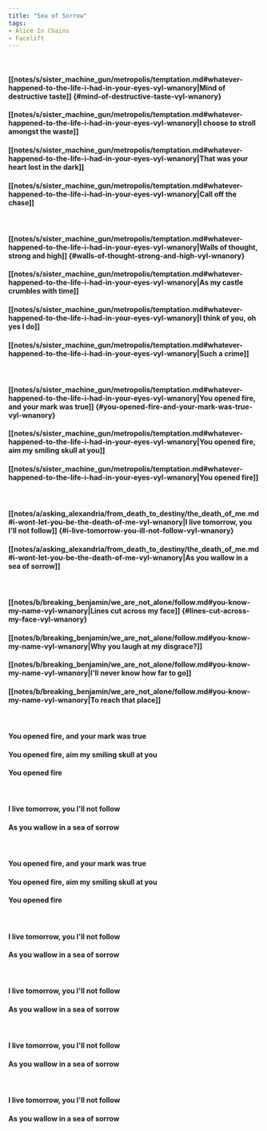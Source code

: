 ```yaml
---
title: "Sea of Sorrow"
tags:
- Alice In Chains
- Facelift
---
```

&nbsp;
#### [[notes/s/sister_machine_gun/metropolis/temptation.md#whatever-happened-to-the-life-i-had-in-your-eyes-vyl-wnanory|Mind of destructive taste]] {#mind-of-destructive-taste-vyl-wnanory}
#### [[notes/s/sister_machine_gun/metropolis/temptation.md#whatever-happened-to-the-life-i-had-in-your-eyes-vyl-wnanory|I choose to stroll amongst the waste]]
#### [[notes/s/sister_machine_gun/metropolis/temptation.md#whatever-happened-to-the-life-i-had-in-your-eyes-vyl-wnanory|That was your heart lost in the dark]]
#### [[notes/s/sister_machine_gun/metropolis/temptation.md#whatever-happened-to-the-life-i-had-in-your-eyes-vyl-wnanory|Call off the chase]]
&nbsp;
#### [[notes/s/sister_machine_gun/metropolis/temptation.md#whatever-happened-to-the-life-i-had-in-your-eyes-vyl-wnanory|Walls of thought, strong and high]] {#walls-of-thought-strong-and-high-vyl-wnanory}
#### [[notes/s/sister_machine_gun/metropolis/temptation.md#whatever-happened-to-the-life-i-had-in-your-eyes-vyl-wnanory|As my castle crumbles with time]]
#### [[notes/s/sister_machine_gun/metropolis/temptation.md#whatever-happened-to-the-life-i-had-in-your-eyes-vyl-wnanory|I think of you, oh yes I do]]
#### [[notes/s/sister_machine_gun/metropolis/temptation.md#whatever-happened-to-the-life-i-had-in-your-eyes-vyl-wnanory|Such a crime]]
&nbsp;
#### [[notes/s/sister_machine_gun/metropolis/temptation.md#whatever-happened-to-the-life-i-had-in-your-eyes-vyl-wnanory|You opened fire, and your mark was true]] {#you-opened-fire-and-your-mark-was-true-vyl-wnanory}
#### [[notes/s/sister_machine_gun/metropolis/temptation.md#whatever-happened-to-the-life-i-had-in-your-eyes-vyl-wnanory|You opened fire, aim my smiling skull at you]]
#### [[notes/s/sister_machine_gun/metropolis/temptation.md#whatever-happened-to-the-life-i-had-in-your-eyes-vyl-wnanory|You opened fire]]
&nbsp;
#### [[notes/a/asking_alexandria/from_death_to_destiny/the_death_of_me.md#i-wont-let-you-be-the-death-of-me-vyl-wnanory|I live tomorrow, you I'll not follow]] {#i-live-tomorrow-you-ill-not-follow-vyl-wnanory}
#### [[notes/a/asking_alexandria/from_death_to_destiny/the_death_of_me.md#i-wont-let-you-be-the-death-of-me-vyl-wnanory|As you wallow in a sea of sorrow]]
&nbsp;
#### [[notes/b/breaking_benjamin/we_are_not_alone/follow.md#you-know-my-name-vyl-wnanory|Lines cut across my face]] {#lines-cut-across-my-face-vyl-wnanory}
#### [[notes/b/breaking_benjamin/we_are_not_alone/follow.md#you-know-my-name-vyl-wnanory|Why you laugh at my disgrace?]]
#### [[notes/b/breaking_benjamin/we_are_not_alone/follow.md#you-know-my-name-vyl-wnanory|I'll never know how far to go]]
#### [[notes/b/breaking_benjamin/we_are_not_alone/follow.md#you-know-my-name-vyl-wnanory|To reach that place]]
&nbsp;
#### You opened fire, and your mark was true
#### You opened fire, aim my smiling skull at you
#### You opened fire
&nbsp;
#### I live tomorrow, you I'll not follow
#### As you wallow in a sea of sorrow
&nbsp;
#### You opened fire, and your mark was true
#### You opened fire, aim my smiling skull at you
#### You opened fire
&nbsp;
#### I live tomorrow, you I'll not follow
#### As you wallow in a sea of sorrow
&nbsp;
#### I live tomorrow, you I'll not follow
#### As you wallow in a sea of sorrow
&nbsp;
#### I live tomorrow, you I'll not follow
#### As you wallow in a sea of sorrow
&nbsp;
#### I live tomorrow, you I'll not follow
#### As you wallow in a sea of sorrow
